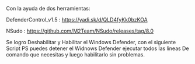 

Con la ayuda de dos herramientas:


DefenderControl_v1.5  : https://yadi.sk/d/QLD4fyKk0bzKOA

NSudo : https://github.com/M2Team/NSudo/releases/tag/8.0

Se logro Deshabilitar y Habilitar el Windows Defender, con el siguiente Script PS puedes detener el Widnows Defender ejecutar todos las lineas
De comando que necesitas y luego habilitarlo sin problemas.
